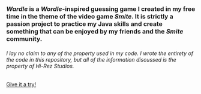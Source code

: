 ### *Wardle* is a *Wordle*-inspired guessing game I created in my free time in the theme of the video game *Smite*. It is strictly a passion project to practice my Java skills and create something that can be enjoyed by my friends and the *Smite* community.

###### I lay no claim to any of the property used in my code. I wrote the entirety of the code in this repository, but all of the information discussed is the property of Hi-Rez Studios.

[Give it a try!](https://replit.com/@Skizzurt/Wardle-Simplified)
